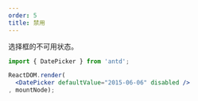 ```yaml
---
order: 5
title: 禁用
---
```


选择框的不可用状态。

````jsx
import { DatePicker } from 'antd';

ReactDOM.render(
  <DatePicker defaultValue="2015-06-06" disabled />
, mountNode);
````
